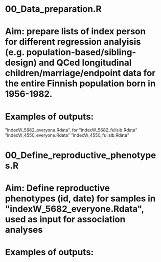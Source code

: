 ## 

# 00_Data_preparation.R   
# Aim: prepare lists of index person for different regression analyisis (e.g. population-based/sibling-design) and QCed longitudinal children/marriage/endpoint data for the entire Finnish population born in 1956-1982.

# Examples of outputs: 
"indexW_5682_everyone.Rdata", for 
"indexW_5682_fullsib.Rdata"
"indexW_4550_everyone.Rdata"
"indexW_4550_fullsib.Rdata"





# 00_Define_reproductive_phenotypes.R    
# Aim: Define reproductive phenotypes (id, date) for samples in "indexW_5682_everyone.Rdata", used as input for association analyses

# Examples of outputs: 
